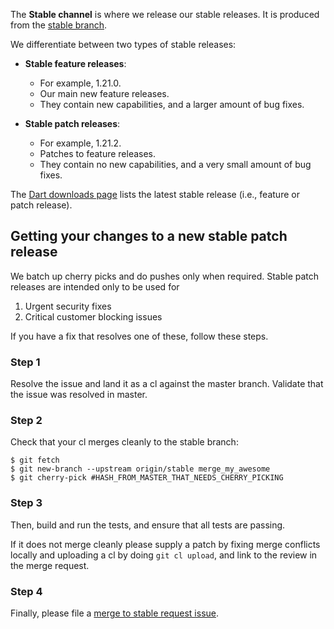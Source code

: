 The **Stable channel** is where we release our stable releases. It is produced from the [stable branch](https://github.com/dart-lang/sdk/blob/stable/tools/VERSION).

We differentiate between two types of stable releases:

  * **Stable feature releases**:
    * For example, 1.21.0.
    * Our main new feature releases.
    * They contain new capabilities, and a larger amount of bug fixes.

  * **Stable patch releases**:
    * For example, 1.21.2.
     * Patches to feature releases.
     * They contain no new capabilities, and a very small amount of bug fixes.

The [Dart downloads page](https://www.dartlang.org/install/archive) lists the latest stable release (i.e., feature or patch release).

## Getting your changes to a new stable patch release

We batch up cherry picks and do pushes only when required. Stable patch releases are intended only to be used for

   1. Urgent security fixes
   1. Critical customer blocking issues

If you have a fix that resolves one of these, follow these steps.

### Step 1

Resolve the issue and land it as a cl against the master branch. Validate that the issue was resolved in master.

### Step 2
Check that your cl merges cleanly to the stable branch:

```console
$ git fetch
$ git new-branch --upstream origin/stable merge_my_awesome
$ git cherry-pick #HASH_FROM_MASTER_THAT_NEEDS_CHERRY_PICKING
```

### Step 3
Then, build and run the tests, and ensure that all tests are passing. 

If it does not merge cleanly please supply a patch by fixing merge conflicts locally and uploading a cl by doing `git cl upload`, and link to the review in the merge request.

### Step 4
Finally, please file a [merge to stable request issue](https://goo.gl/vcmz7o).

[new-template]: https://github.com/dart-lang/sdk/issues/new?title=Please%20merge%20%23HASH%20into%20stable%20channel&labels=merge-to-stable&body=%2A%2Acommit%28s%29+to+merge%2A%2A%3A+COMMIT-HASH%0A%0A%2A%2Amerge+instructions%2A%2A%3A+clean+merge+or+patch+CL%0A%0A%2A%2Areason%2A%2A%3A+a+sentence+or+two.%0A%0A%2Fcc+%40dgrove+%40kevmoo+%40mit-mit+%40whesse+%40athomas+%0A%0A--------%0AThank+you+for+filing+a+merge-to-stable+request%2C+please%3A%0A++%2A+fill+in+the+data+above%0A++%2A+set+a+milestone+and+area+label+%28e.g.+area-dart2js+for+a+dart2js+fix%29+%0A++%2A+attempt+to+do+the+merge+%28%60git+checkout+origin%2Fstable%3B+git+cherry-pick+HASH%60%29+to+ensure+the+merge+instructions+are+accurate.%0A++%2A+delete+this+comment+and+examples+%3A%29%0A%0AEXAMPLE+1%3A%0A%3E+%2A%2Acommit+to+merge%2A%2A%3A+a7e511f+%28Should+match+the+hash+in+the+title.+It%27s+OK+to+have+more+than+one+commit%2C+but+please+explain.%29%0A%3E%0A%3E+%2A%2Amerge+instructions%2A%2A%3A+merges+cleanly+in+%60origin%2Fstable%60%0A%3E%0A%3E+%2A%2Areason%2A%2A%3A+fixes+bug+with+nsm-forwarders+with+named+arguments.+Affects+customers+unit+tests+that+use+mockito.%0A%0AEXAMPLE+2%3A%0A%3E+%2A%2Acommit+to+merge%2A%2A%3A+a7e511f%0A%3E%0A%3E+%2A%2Amerge+instructions%2A%2A%3A+patch+%5BCL%2Fxyz%5D%28link%29+%28merge+had+conflicts%2C+CL+resolves+them%29.%0A%3E%0A%3E+%2A%2Areason%2A%2A%3A+fixes+bug+with+nsm-forwarders+with+named+arguments.+Affects+%3E+customers+unit+tests+that+use+mockito.
[old-template]: https://goo.gl/vcmz7o
